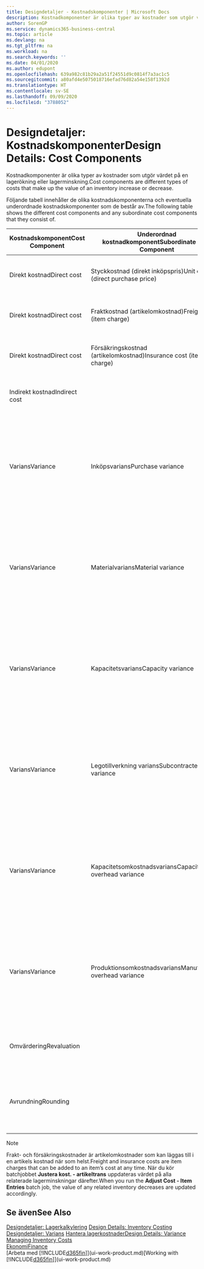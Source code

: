 ```yaml
---
title: Designdetaljer - Kostnadskomponenter | Microsoft Docs
description: Kostnadkomponenter är olika typer av kostnader som utgör värdet på en lagerökning eller lagerminskning.
author: SorenGP
ms.service: dynamics365-business-central
ms.topic: article
ms.devlang: na
ms.tgt_pltfrm: na
ms.workload: na
ms.search.keywords: ''
ms.date: 04/01/2020
ms.author: edupont
ms.openlocfilehash: 639a982c81b29a2a51f24551d9c0814f7a3ac1c5
ms.sourcegitcommit: a80afd4e5075018716efad76d82a54e158f1392d
ms.translationtype: HT
ms.contentlocale: sv-SE
ms.lasthandoff: 09/09/2020
ms.locfileid: "3788052"
---
```

# <a name="design-details-cost-components"></a><span data-ttu-id="5fcfb-103">Designdetaljer: Kostnadskomponenter</span><span class="sxs-lookup"><span data-stu-id="5fcfb-103">Design Details: Cost Components</span></span>
<span data-ttu-id="5fcfb-104">Kostnadkomponenter är olika typer av kostnader som utgör värdet på en lagerökning eller lagerminskning.</span><span class="sxs-lookup"><span data-stu-id="5fcfb-104">Cost components are different types of costs that make up the value of an inventory increase or decrease.</span></span>  

 <span data-ttu-id="5fcfb-105">Följande tabell innehåller de olika kostnadskomponenterna och eventuella underordnade kostnadskomponenter som de består av.</span><span class="sxs-lookup"><span data-stu-id="5fcfb-105">The following table shows the different cost components and any subordinate cost components that they consist of.</span></span>  

|<span data-ttu-id="5fcfb-106">Kostnadskomponent</span><span class="sxs-lookup"><span data-stu-id="5fcfb-106">Cost Component</span></span>|<span data-ttu-id="5fcfb-107">Underordnad kostnadkomponent</span><span class="sxs-lookup"><span data-stu-id="5fcfb-107">Subordinate Cost Component</span></span>|<span data-ttu-id="5fcfb-108">Description</span><span class="sxs-lookup"><span data-stu-id="5fcfb-108">Description</span></span>|  
|--------------------|--------------------------------|---------------------------------------|  
|<span data-ttu-id="5fcfb-109">Direkt kostnad</span><span class="sxs-lookup"><span data-stu-id="5fcfb-109">Direct cost</span></span>|<span data-ttu-id="5fcfb-110">Styckkostnad (direkt inköpspris)</span><span class="sxs-lookup"><span data-stu-id="5fcfb-110">Unit cost (direct purchase price)</span></span>|<span data-ttu-id="5fcfb-111">Kostnad som kan spåras till en kostnadsbärare.</span><span class="sxs-lookup"><span data-stu-id="5fcfb-111">Cost that can be traced to a cost object.</span></span>|  
|<span data-ttu-id="5fcfb-112">Direkt kostnad</span><span class="sxs-lookup"><span data-stu-id="5fcfb-112">Direct cost</span></span>|<span data-ttu-id="5fcfb-113">Fraktkostnad (artikelomkostnad)</span><span class="sxs-lookup"><span data-stu-id="5fcfb-113">Freight cost (item charge)</span></span>|<span data-ttu-id="5fcfb-114">Kostnad som kan spåras till en kostnadsbärare.</span><span class="sxs-lookup"><span data-stu-id="5fcfb-114">Cost that can be traced to a cost object.</span></span>|  
|<span data-ttu-id="5fcfb-115">Direkt kostnad</span><span class="sxs-lookup"><span data-stu-id="5fcfb-115">Direct cost</span></span>|<span data-ttu-id="5fcfb-116">Försäkringskostnad (artikelomkostnad)</span><span class="sxs-lookup"><span data-stu-id="5fcfb-116">Insurance cost (item charge)</span></span>|<span data-ttu-id="5fcfb-117">Kostnad som kan spåras till en kostnadsbärare.</span><span class="sxs-lookup"><span data-stu-id="5fcfb-117">Cost that can be traced to a cost object.</span></span>|  
|<span data-ttu-id="5fcfb-118">Indirekt kostnad</span><span class="sxs-lookup"><span data-stu-id="5fcfb-118">Indirect cost</span></span>||<span data-ttu-id="5fcfb-119">Kostnad som inte kan spåras till en kostnadsbärare.</span><span class="sxs-lookup"><span data-stu-id="5fcfb-119">Cost that cannot be traced to a cost object.</span></span>|  
|<span data-ttu-id="5fcfb-120">Varians</span><span class="sxs-lookup"><span data-stu-id="5fcfb-120">Variance</span></span>|<span data-ttu-id="5fcfb-121">Inköpsvarians</span><span class="sxs-lookup"><span data-stu-id="5fcfb-121">Purchase variance</span></span>|<span data-ttu-id="5fcfb-122">Skillnaden mellan faktiska kostnader och standardkostnader, som endast bokförs för artiklar med värderingsprincipen **Standard**.</span><span class="sxs-lookup"><span data-stu-id="5fcfb-122">The difference between actual and standard costs, which is only posted for items using the **Standard** costing method.</span></span>|  
|<span data-ttu-id="5fcfb-123">Varians</span><span class="sxs-lookup"><span data-stu-id="5fcfb-123">Variance</span></span>|<span data-ttu-id="5fcfb-124">Materialvarians</span><span class="sxs-lookup"><span data-stu-id="5fcfb-124">Material variance</span></span>|<span data-ttu-id="5fcfb-125">Skillnaden mellan faktiska kostnader och standardkostnader, som endast bokförs för artiklar med värderingsprincipen **Standard**.</span><span class="sxs-lookup"><span data-stu-id="5fcfb-125">The difference between actual and standard costs, which is only posted for items using the **Standard** costing method.</span></span>|  
|<span data-ttu-id="5fcfb-126">Varians</span><span class="sxs-lookup"><span data-stu-id="5fcfb-126">Variance</span></span>|<span data-ttu-id="5fcfb-127">Kapacitetsvarians</span><span class="sxs-lookup"><span data-stu-id="5fcfb-127">Capacity variance</span></span>|<span data-ttu-id="5fcfb-128">Skillnaden mellan faktiska kostnader och standardkostnader, som endast bokförs för artiklar med värderingsprincipen **Standard**.</span><span class="sxs-lookup"><span data-stu-id="5fcfb-128">The difference between actual and standard costs, which is only posted for items using the **Standard** costing method.</span></span>|  
|<span data-ttu-id="5fcfb-129">Varians</span><span class="sxs-lookup"><span data-stu-id="5fcfb-129">Variance</span></span>|<span data-ttu-id="5fcfb-130">Legotillverkning varians</span><span class="sxs-lookup"><span data-stu-id="5fcfb-130">Subcontracted variance</span></span>|<span data-ttu-id="5fcfb-131">Skillnaden mellan faktiska kostnader och standardkostnader, som endast bokförs för artiklar med värderingsprincipen **Standard**.</span><span class="sxs-lookup"><span data-stu-id="5fcfb-131">The difference between actual and standard costs, which is only posted for items using the **Standard** costing method.</span></span>|  
|<span data-ttu-id="5fcfb-132">Varians</span><span class="sxs-lookup"><span data-stu-id="5fcfb-132">Variance</span></span>|<span data-ttu-id="5fcfb-133">Kapacitetsomkostnadsvarians</span><span class="sxs-lookup"><span data-stu-id="5fcfb-133">Capacity overhead variance</span></span>|<span data-ttu-id="5fcfb-134">Skillnaden mellan faktiska kostnader och standardkostnader, som endast bokförs för artiklar med värderingsprincipen **Standard**.</span><span class="sxs-lookup"><span data-stu-id="5fcfb-134">The difference between actual and standard costs, which is only posted for items using the **Standard** costing method.</span></span>|  
|<span data-ttu-id="5fcfb-135">Varians</span><span class="sxs-lookup"><span data-stu-id="5fcfb-135">Variance</span></span>|<span data-ttu-id="5fcfb-136">Produktionsomkostnadsvarians</span><span class="sxs-lookup"><span data-stu-id="5fcfb-136">Manufacturing overhead variance</span></span>|<span data-ttu-id="5fcfb-137">Skillnaden mellan faktiska kostnader och standardkostnader, som endast bokförs för artiklar med värderingsprincipen **Standard**.</span><span class="sxs-lookup"><span data-stu-id="5fcfb-137">The difference between actual and standard costs, which is only posted for items using the **Standard** costing method.</span></span>|  
|<span data-ttu-id="5fcfb-138">Omvärdering</span><span class="sxs-lookup"><span data-stu-id="5fcfb-138">Revaluation</span></span>||<span data-ttu-id="5fcfb-139">En avskrivning eller uppskrivning av det aktuella lagervärdet.</span><span class="sxs-lookup"><span data-stu-id="5fcfb-139">A depreciation or appreciation of the current inventory value.</span></span>|  
|<span data-ttu-id="5fcfb-140">Avrundning</span><span class="sxs-lookup"><span data-stu-id="5fcfb-140">Rounding</span></span>||<span data-ttu-id="5fcfb-141">Rester som orsakas av sättet som värderingen av lager minskar beräknas.</span><span class="sxs-lookup"><span data-stu-id="5fcfb-141">Residuals caused by the way in which valuation of inventory decreases are calculated.</span></span>|  

> [!NOTE]  
>  <span data-ttu-id="5fcfb-142">Frakt- och försäkringskostnader är artikelomkostnader som kan läggas till i en artikels kostnad när som helst.</span><span class="sxs-lookup"><span data-stu-id="5fcfb-142">Freight and insurance costs are item charges that can be added to an item’s cost at any time.</span></span> <span data-ttu-id="5fcfb-143">När du kör batchjobbet **Justera kost. - artikeltrans** uppdateras värdet på alla relaterade lagerminskningar därefter.</span><span class="sxs-lookup"><span data-stu-id="5fcfb-143">When you run the **Adjust Cost - Item Entries** batch job, the value of any related inventory decreases are updated accordingly.</span></span>  

## <a name="see-also"></a><span data-ttu-id="5fcfb-144">Se även</span><span class="sxs-lookup"><span data-stu-id="5fcfb-144">See Also</span></span>  
 <span data-ttu-id="5fcfb-145">[Designdetaljer: Lagerkalkylering](design-details-inventory-costing.md) </span><span class="sxs-lookup"><span data-stu-id="5fcfb-145">[Design Details: Inventory Costing](design-details-inventory-costing.md) </span></span>  
 <span data-ttu-id="5fcfb-146">[Designdetaljer: Varians](design-details-variance.md) [Hantera lagerkostnader](finance-manage-inventory-costs.md)</span><span class="sxs-lookup"><span data-stu-id="5fcfb-146">[Design Details: Variance](design-details-variance.md) [Managing Inventory Costs](finance-manage-inventory-costs.md)</span></span>  
 [<span data-ttu-id="5fcfb-147">Ekonomi</span><span class="sxs-lookup"><span data-stu-id="5fcfb-147">Finance</span></span>](finance.md)  
 <span data-ttu-id="5fcfb-148">[Arbeta med [!INCLUDE[d365fin](includes/d365fin_md.md)]](ui-work-product.md)</span><span class="sxs-lookup"><span data-stu-id="5fcfb-148">[Working with [!INCLUDE[d365fin](includes/d365fin_md.md)]](ui-work-product.md)</span></span>  
